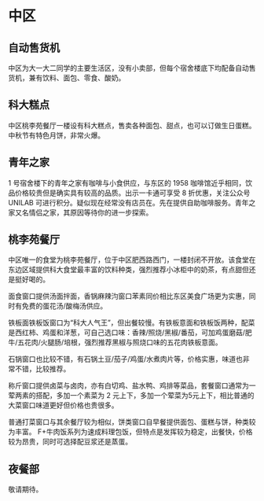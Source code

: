# 中区

## 自动售货机

中区为大一大二同学的主要生活区，没有小卖部，但每个宿舍楼底下均配备自动售货机，兼有饮料、面包、零食、酸奶。



## 科大糕点

中区桃李苑餐厅一楼设有科大糕点，售卖各种面包、甜点，也可以订做生日蛋糕。中秋节有特色月饼，非常火爆。



## 青年之家

1 号宿舍楼下的青年之家有咖啡与小食供应，与东区的 1958 咖啡馆近乎相同，饮品价格较贵但是确实具有较高的品质。出示一卡通可享受 8 折优惠，关注公众号 UNILAB 可进行积分。疑似现在经常没有店员在。先在提供自助咖啡服务。青年之家又名情侣之家，其原因等待你的进一步探索。



## 桃李苑餐厅

中区唯一的食堂为桃李苑餐厅，位于中区肥西路西门，一楼封闭不开放。该食堂在东边区域提供科大食堂最丰富的饮料种类，强烈推荐小冰柜中的奶茶，有点甜但还是挺好喝的。

面食窗口提供汤面拌面，香锅麻辣汮窗口苯素同价相比东区美食广场更为实惠，同时有免费的蛋花汤/酸梅汤供应。

铁板面铁板饭窗口为“科大人气王”，但出餐较慢。有铁板意面和铁板饭两种，配菜是西红柿、鸡蛋和洋葱，可自己选口味：香辣/照烧/黑椒/番茄，可加鸡蛋磨菇/肥牛/五花肉/火腿肠/培根，强烈推荐黑椒与照烧口味的五花肉铁板意面。

石锅窗口也比较不错，有石锅土豆/茄子/鸡蛋/水煮肉片等，价格实惠，味道也非常不错，比较推荐。

称斤窗口提供卤菜与卤肉，亦有白切鸡、盐水鸭、鸡排等菜品，套餐窗口通常为一荤两素的搭配，多加一个素菜为 2 元上下，多加一个荤菜为5元上下，相比普通的大菜窗口味道更好但价格也贵很多。

普通打菜窗口与其余餐厅较为相似，饼类窗口自早餐提供面包、蛋糕与饼，种类较为丰富。 F+牛肉饭系列为速成料理包饭，但特点是发挥较为稳定，出餐快，价格较为昂贵，同时可选择配豆浆还是蒸蛋。



## 夜餐部

敬请期待。

